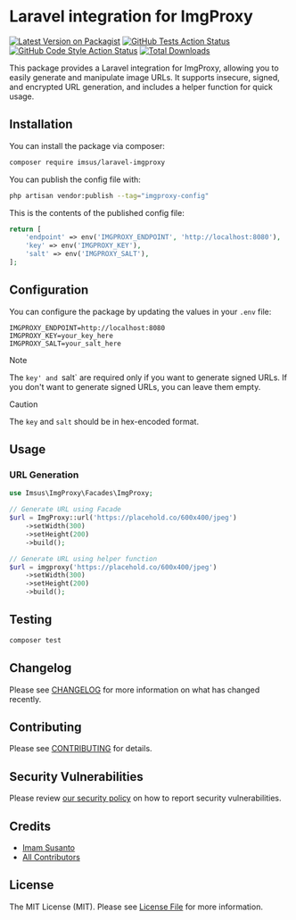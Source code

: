 # Laravel integration for ImgProxy

[![Latest Version on Packagist](https://img.shields.io/packagist/v/imsus/laravel-imgproxy.svg?style=flat-square)](https://packagist.org/packages/imsus/laravel-imgproxy)
[![GitHub Tests Action Status](https://img.shields.io/github/actions/workflow/status/imsus/laravel-imgproxy/run-tests.yml?branch=main&label=tests&style=flat-square)](https://github.com/imsus/laravel-imgproxy/actions?query=workflow%3Arun-tests+branch%3Amain)
[![GitHub Code Style Action Status](https://img.shields.io/github/actions/workflow/status/imsus/laravel-imgproxy/fix-php-code-style-issues.yml?branch=main&label=code%20style&style=flat-square)](https://github.com/imsus/laravel-imgproxy/actions?query=workflow%3A"Fix+PHP+code+style+issues"+branch%3Amain)
[![Total Downloads](https://img.shields.io/packagist/dt/imsus/laravel-imgproxy.svg?style=flat-square)](https://packagist.org/packages/imsus/laravel-imgproxy)

This package provides a Laravel integration for ImgProxy, allowing you to easily generate and manipulate image URLs. It supports insecure, signed, and encrypted URL generation, and includes a helper function for quick usage.

## Installation

You can install the package via composer:

```bash
composer require imsus/laravel-imgproxy
```

You can publish the config file with:

```bash
php artisan vendor:publish --tag="imgproxy-config"
```

This is the contents of the published config file:

```php
return [
    'endpoint' => env('IMGPROXY_ENDPOINT', 'http://localhost:8080'),
    'key' => env('IMGPROXY_KEY'),
    'salt' => env('IMGPROXY_SALT'),
];
```

## Configuration

You can configure the package by updating the values in your `.env` file:

```dotenv
IMGPROXY_ENDPOINT=http://localhost:8080
IMGPROXY_KEY=your_key_here
IMGPROXY_SALT=your_salt_here
```

> [!NOTE]
> The `key' and `salt` are required only if you want to generate signed URLs. If you don't want to generate signed URLs, you can leave them empty.

> [!CAUTION]
> The `key` and `salt` should be in hex-encoded format.

## Usage

### URL Generation

```php
use Imsus\ImgProxy\Facades\ImgProxy;

// Generate URL using Facade
$url = ImgProxy::url('https://placehold.co/600x400/jpeg')
    ->setWidth(300)
    ->setHeight(200)
    ->build();

// Generate URL using helper function
$url = imgproxy('https://placehold.co/600x400/jpeg')
    ->setWidth(300)
    ->setHeight(200)
    ->build();
```

## Testing

```bash
composer test
```

## Changelog

Please see [CHANGELOG](CHANGELOG.md) for more information on what has changed recently.

## Contributing

Please see [CONTRIBUTING](CONTRIBUTING.md) for details.

## Security Vulnerabilities

Please review [our security policy](../../security/policy) on how to report security vulnerabilities.

## Credits

- [Imam Susanto](https://github.com/imsus)
- [All Contributors](../../contributors)

## License

The MIT License (MIT). Please see [License File](LICENSE.md) for more information.
